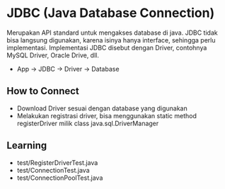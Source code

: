 # JDBC (Java Database Connection)
Merupakan API standard untuk mengakses database di java.
JDBC tidak bisa langsung digunakan, karena isinya hanya interface, sehingga perlu implementasi.
Implementasi JDBC disebut dengan Driver, contohnya MySQL Driver, Oracle Drive, dll.

- App -> JDBC -> Driver -> Database

## How to Connect
- Download Driver sesuai dengan database yang digunakan
- Melakukan registrasi driver, bisa menggunakan static method registerDriver milik class java.sql.DriverManager

## Learning
- test/RegisterDriverTest.java
- test/ConnectionTest.java
- test/ConnectionPoolTest.java